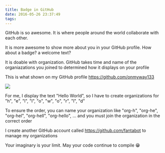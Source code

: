 ```yaml
---
title: Badge in GitHub
date: 2016-05-26 23:37:49
tags:
---
```


GitHub is so awesome. It is where people around the world collaborate with each other.

It is more awesome to show more about you in your GitHub profile. How about a badge? a welcome text?

It is doable with organization. GitHub takes time and name of the organiazations you joined to determined how it displays on your profile

This is what shown on my GitHub profile https://github.com/onmyway133

![](http://www.fantageek.com/images/badge_github.png)

For me, I display the text "Hello World", so I have to create organizations for "h", "e", "l", "l", "o", "w", "o", "r", "l", "d"

To ensure the order, you can name your organization like "org-h", "org-he", "org-hel", "org-hell", "org-hello", ... and you must join the organization in the correct order

I create another GitHub account called https://github.com/fantabot to manage my organizations

Your imaginary is your limit. May your code continue to compile :grin:

